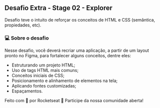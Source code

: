 ## Desafio Extra - Stage 02 - Explorer 

Desafio teve o intuito de reforçar os conceitos de HTML e CSS (semântica, propiedades, etc). 

### 💻 Sobre o desafio

Nesse desafio, você deverá recriar uma aplicação, a partir de um layout pronto no Figma, para fortalecer alguns conceitos, dentre eles:

- Estruturando um projeto HTML;
- Uso de tags HTML mais comuns;
- Conceitos iniciais de CSS;
- Posicionamento e alinhamento de elementos na tela;
- Aplicando fontes customizadas;
- Espaçamentos.


Feito com 💜 por Rocketseat 👋 Participe da nossa comunidade aberta!
